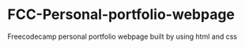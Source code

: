 # FCC-Personal-portfolio-webpage
Freecodecamp personal portfolio webpage built by using html and css
